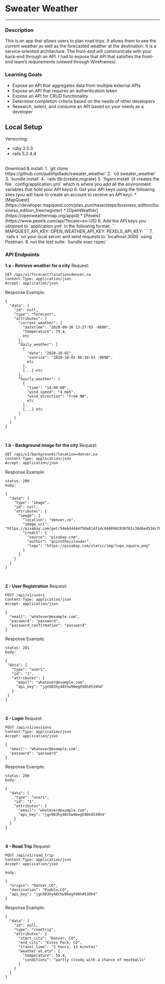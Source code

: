 # Sweater Weather 
--------

### Description 
This is an app that allows users to plan road trips. It allows them to see the current weather as well as the forecasted weather at the destination. It is a service-oriented architecture. The front-end will communicate with your back-end through an API. I had to expose that API that satisfies the front-end team’s requirements (viewed through Wireframes). 

### Learning Goals 
- Expose an API that aggregates data from multiple external APIs
- Expose an API that requires an authentication token
- Expose an API for CRUD functionality
- Determine completion criteria based on the needs of other developers
- Research, select, and consume an API based on your needs as a developer

## Local Setup
Versioning: 
* ruby 2.5.3
* rails 5.2.4.4
<br> 
Download & install: 
1. `git clone https://github.com/judithpillado/sweater_weather`
2. `cd sweater_weather`
3. `bundle install`
4. `rails db:{create,migrate}
5. `figaro install` (it creates the file: `config/application.yml` which is where you add all the environment variables that hold your API keys) 
6. Get your API keys using the following sites (you will have to create an account to receive an API key): 
    * [MapQuest](https://developer.mapquest.com/plan_purchase/steps/business_edition/business_edition_free/register)
    * [OpenWeather](https://openweathermap.org/appid)
    * [Pexels](https://www.pexels.com/api/?locale=en-US)
6. Add the API keys you obtained to `application.yml` in the following format: 
    ```
    MAPQUEST_API_KEY: <your mapquest key>
    OPEN_WEATHER_API_KEY: <your openweather key>
    PEXELS_API_KEY: <your pexels key>
    ```
7. `rails s` on your local server and send requests to `localhost:3000` using Postman.  
8. run the test suite: `bundle exec rspec`

### API Endpoints 
**1.a - Retrieve weather for a city** 
Request: 
```
GET /api/v1/forecast?location=denver,co
Content-Type: application/json
Accept: application/json
``` 
Response Example: 
```
{
  "data": {
    "id": null,
    "type": "forecast",
    "attributes": {
      "current_weather": {
        "datetime": "2020-09-30 13:27:03 -0600",
        "temperature": 79.4,
        etc
      },
      "daily_weather": [
        {
          "date": "2020-10-01",
          "sunrise": "2020-10-01 06:10:43 -0600",
          etc
        },
        {...} etc
      ],
      "hourly_weather": [
        {
          "time": "14:00:00",
          "wind_speed": "4 mph",
          "wind_direction": "from NW",
          etc
        },
        {...} etc
      ]
    }
  }
}
```

<br> 

**1.b - Background image for the city** 
Request: 
```
GET /api/v1/backgrounds?location=denver,co
Content-Type: application/json
Accept: application/json
``` 
Response Example: 
``` 
status: 200
body:

{
  "data": {
    "type": "image",
    "id": null,
    "attributes": {
      "image": {
        "location": "denver,co",
        "image_url": "https://pixabay.com/get/54e6d4444f50a814f1dc8460962930761c38d6ed534c704c7c2878dd954dc451_640.jpg",
        "credit": {
          "source": "pixabay.com",
          "author": "quinntheislander",
          "logo": "https://pixabay.com/static/img/logo_square.png"
        }
      }
    }
  }
}
``` 

<br> 

**2 - User Registration** 
Request: 
```
POST /api/v1/users
Content-Type: application/json
Accept: application/json

{
  "email": "whatever@example.com",
  "password": "password",
  "password_confirmation": "password"
}
 ``` 
 Response Example: 
 ```
 status: 201
body:

{
  "data": {
    "type": "users",
    "id": "1",
    "attributes": {
      "email": "whatever@example.com",
      "api_key": "jgn983hy48thw9begh98h4539h4"
    }
  }
}
``` 

<br> 

**3 - Login** 
Request: 
```
POST /api/v1/sessions
Content-Type: application/json
Accept: application/json

{
  "email": "whatever@example.com",
  "password": "password"
}
```
Response Example: 
```
status: 200
body:

{
  "data": {
    "type": "users",
    "id": "1",
    "attributes": {
      "email": "whatever@example.com",
      "api_key": "jgn983hy48thw9begh98h4539h4"
    }
  }
}
```

<br> 

**4 - Road Trip** 
Request: 
```
POST /api/v1/road_trip
Content-Type: application/json
Accept: application/json

body:

{
  "origin": "Denver,CO",
  "destination": "Pueblo,CO",
  "api_key": "jgn983hy48thw9begh98h4539h4"
}
```
Response Example: 
``` 
{
  "data": {
    "id": null,
    "type": "roadtrip",
    "attributes": {
      "start_city": "Denver, CO",
      "end_city": "Estes Park, CO",
      "travel_time": "2 hours, 13 minutes"
      "weather_at_eta": {
        "temperature": 59.4,
        "conditions": "partly cloudy with a chance of meatballs"
      }
    }
  }
}
```
